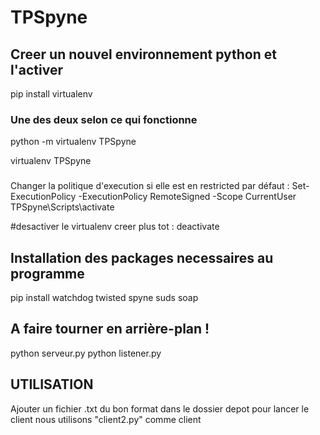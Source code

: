 # TPSpyne

## Creer un nouvel environnement python et l'activer

pip install virtualenv

### Une des deux selon ce qui fonctionne
python -m virtualenv TPSpyne

virtualenv TPSpyne
###
Changer la politique d'execution si elle est en restricted par défaut : 
  Set-ExecutionPolicy -ExecutionPolicy RemoteSigned -Scope CurrentUser     
TPSpyne\Scripts\activate

#desactiver le virtualenv creer plus tot : 
deactivate

## Installation des packages necessaires au programme

pip install watchdog twisted spyne suds soap

## A faire tourner en arrière-plan !
python serveur.py
python listener.py


## UTILISATION
Ajouter un fichier .txt du bon format dans le dossier depot pour lancer le client
nous utilisons "client2.py" comme client
